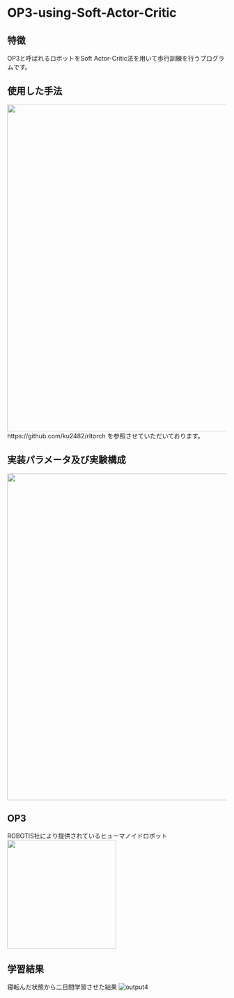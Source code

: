 # OP3-using-Soft-Actor-Critic
## 特徴
OP3と呼ばれるロボットをSoft Actor-Critic法を用いて歩行訓練を行うプログラムです。  

## 使用した手法
<img src="https://user-images.githubusercontent.com/59335458/138410665-8bdc66e2-2e2f-4b51-8d48-88ab455f2053.PNG" width="750">
https://github.com/ku2482/rltorch を参照させていただいております。  

## 実装パラメータ及び実験構成
<img src="https://user-images.githubusercontent.com/59335458/138410682-c73b7086-b18f-4487-95ca-e6472da2dc5e.PNG" width="750">

## OP3
ROBOTIS社により提供されているヒューマノイドロボット  
<img src="https://user-images.githubusercontent.com/59335458/138269207-a2fbec91-5f7e-43b7-b381-06837a8e6acf.jpg" width="250">


## 学習結果
寝転んだ状態から二日間学習させた結果
![output4](https://user-images.githubusercontent.com/59335458/138269118-4ef403a3-fe0c-4c42-8a8b-72417af3000a.gif)
